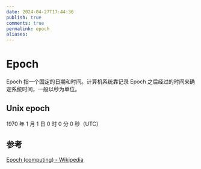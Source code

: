 ```yaml
---
date: 2024-04-27T17:44:36
publish: true
comments: true
permalink: epoch
aliases:
---
```


# Epoch

Epoch 指一个固定的日期和时间。计算机系统靠记录 Epoch 之后经过的时间来确定系统时间，一般以秒为单位。

## Unix epoch

1970 年 1 月 1 日 0 时 0 分 0 秒（UTC）

## 参考

[Epoch (computing) - Wikipedia](https://en.wikipedia.org/wiki/Epoch_(computing))
